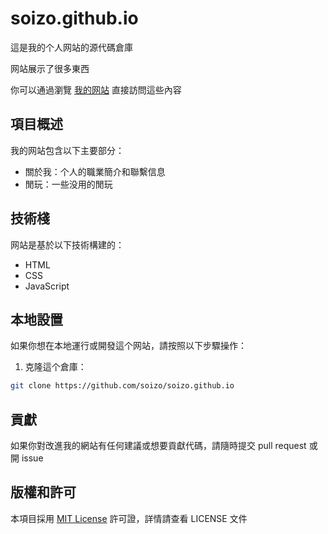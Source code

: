 # soizo.github.io

這是我的个人网站的源代碼倉庫

网站展示了很多東西

你可以通過瀏覽 [我的网站](https://soizo.github.io/) 直接訪問這些內容

## 項目概述

我的网站包含以下主要部分：

-   關於我：个人的職業簡介和聯繫信息
-   閒玩：一些没用的閒玩

## 技術棧

网站是基於以下技術構建的：

-   HTML
-   CSS
-   JavaScript

## 本地設置

如果你想在本地運行或開發這个网站，請按照以下步驟操作：

1. 克隆這个倉庫：

```bash
git clone https://github.com/soizo/soizo.github.io
```

## 貢獻

如果你對改進我的網站有任何建議或想要貢獻代碼，請隨時提交 pull request 或開 issue

## 版權和許可

本項目採用 [MIT License](LICENSE) 許可證，詳情請查看 LICENSE 文件
